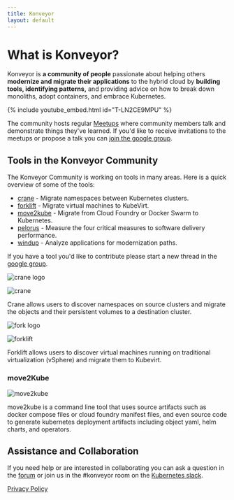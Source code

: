 ```yaml
---
title: Konveyor
layout: default
---
```


# What is Konveyor?

Konveyor is **a community of people** passionate about helping others **modernize and migrate their applications** to the hybrid cloud by **building tools, identifying patterns,** and providing advice on how to break down monoliths, adopt containers, and embrace Kubernetes.

{% include youtube_embed.html id="T-LN2CE9MPU" %}  

The community hosts regular [Meetups](meetups.md) where community members talk and demonstrate things they've learned. If you'd like to receive invitations to the meetups or propose a talk you can [join the google group](https://groups.google.com/forum/#!forum/konveyorio).

## Tools in the Konveyor Community

The Konveyor Community is working on tools in many areas. Here is a quick overview of some of the tools:

* [crane](https://github.com/konveyor/mig-operator) - Migrate namespaces between Kubernetes clusters.
* [forklift](https://github.com/konveyor/forklift-operator) - Migrate virtual machines to KubeVirt.
* [move2kube](/move2kube) - Migrate from Cloud Foundry or Docker Swarm to Kubernetes.
* [pelorus](https://github.com/redhat-cop/pelorus) - Measure the four critical measures to software delivery performance.
* [windup](https://github.com/windup/windup) - Analyze applications for modernization paths.

If you have a tool you'd like to contribute please start a new thread in the [google group](https://groups.google.com/forum/#!forum/konveyorio).

![crane logo](https://github.com/konveyor/community/raw/main/brand/logo/konveyor-logo-crane.jpg)

![crane](https://konveyor.io/images/Konveyor_Diagram_mig-operator.png)

Crane allows users to discover namespaces on source clusters and migrate the objects and their persistent volumes to a destination cluster.

![fork logo](https://github.com/konveyor/community/raw/main/brand/logo/konveyor-logo-forklift.jpg)

![forklift](https://konveyor.io/images/Konveyor_Diagram_virt-operator.png)

Forklift allows users to discover virtual machines running on traditional virtualization (vSphere) and migrate them to Kubevirt.

### move2Kube

![move2kube](https://konveyor.io/images/Konveyor_Diagram_move2kube.png)

move2kube is a command line tool that uses source artifacts such as docker compose files or cloud foundry manifest files, and even source code to generate kubernetes deployment artifacts including object yaml, helm charts, and operators. 

## Assistance and Collaboration

If you need help or are interested in collaborating you can ask a question in the [forum](https://groups.google.com/forum/#!forum/konveyorio) or join us in the #konveyor room on the [Kubernetes slack](https://slack.k8s.io/). 

[Privacy Policy](https://konveyor.io/privacy)

